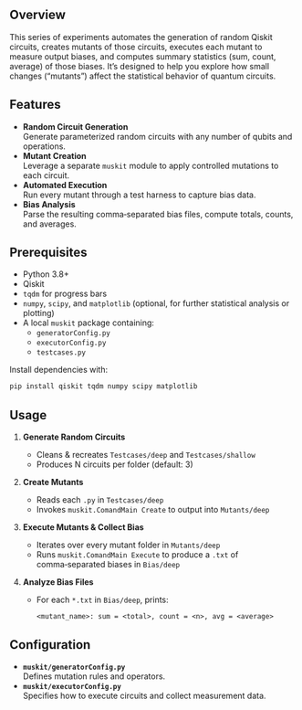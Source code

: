 
## Overview
This series of experiments automates the generation of random Qiskit circuits, creates mutants of those circuits, executes each mutant to measure output biases, and computes summary statistics (sum, count, average) of those biases. It’s designed to help you explore how small changes (“mutants”) affect the statistical behavior of quantum circuits.

## Features
- **Random Circuit Generation**  
  Generate parameterized random circuits with any number of qubits and operations.
- **Mutant Creation**  
  Leverage a separate `muskit` module to apply controlled mutations to each circuit.
- **Automated Execution**  
  Run every mutant through a test harness to capture bias data.
- **Bias Analysis**  
  Parse the resulting comma‑separated bias files, compute totals, counts, and averages.

## Prerequisites
- Python 3.8+  
- Qiskit  
- `tqdm` for progress bars  
- `numpy`, `scipy`, and `matplotlib` (optional, for further statistical analysis or plotting)  
- A local `muskit` package containing:  
  - `generatorConfig.py`  
  - `executorConfig.py`  
  - `testcases.py`  

Install dependencies with:
```bash
pip install qiskit tqdm numpy scipy matplotlib
```

## Usage

1. **Generate Random Circuits**  
   - Cleans & recreates `Testcases/deep` and `Testcases/shallow`  
   - Produces N circuits per folder (default: 3)

2. **Create Mutants**  
   - Reads each `.py` in `Testcases/deep`  
   - Invokes `muskit.ComandMain Create` to output into `Mutants/deep`

3. **Execute Mutants & Collect Bias**  
   - Iterates over every mutant folder in `Mutants/deep`  
   - Runs `muskit.ComandMain Execute` to produce a `.txt` of comma‑separated biases in `Bias/deep`

4. **Analyze Bias Files**  
   - For each `*.txt` in `Bias/deep`, prints:  
     ```
     <mutant_name>: sum = <total>, count = <n>, avg = <average>
     ```

## Configuration
- **`muskit/generatorConfig.py`**  
  Defines mutation rules and operators.  
- **`muskit/executorConfig.py`**  
  Specifies how to execute circuits and collect measurement data.  

